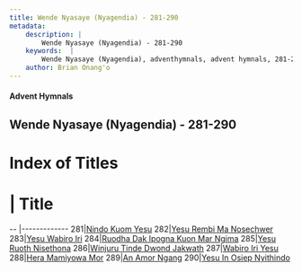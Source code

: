 ```yaml
---
title: Wende Nyasaye (Nyagendia) - 281-290
metadata:
    description: |
        Wende Nyasaye (Nyagendia) - 281-290
    keywords:  |
        Wende Nyasaye (Nyagendia), adventhymnals, advent hymnals, 281-290
    author: Brian Onang'o
---
```


#### Advent Hymnals
## Wende Nyasaye (Nyagendia) - 281-290

# Index of Titles
# | Title                        
-- |-------------
281|[Nindo Kuom Yesu](/wende-nyasaye/201-300/281-290/Nindo-Kuom-Yesu)
282|[Yesu Rembi Ma Nosechwer](/wende-nyasaye/201-300/281-290/Yesu-Rembi-Ma-Nosechwer)
283|[Yesu Wabiro Iri](/wende-nyasaye/201-300/281-290/Yesu-Wabiro-Iri)
284|[Ruodha Dak Ipogna Kuon Mar Ngima](/wende-nyasaye/201-300/281-290/Ruodha-Dak-Ipogna-Kuon-Mar-Ngima)
285|[Yesu Ruoth Nisethona](/wende-nyasaye/201-300/281-290/Yesu-Ruoth-Nisethona)
286|[Winjuru Tinde Dwond Jakwath](/wende-nyasaye/201-300/281-290/Winjuru-Tinde-Dwond-Jakwath)
287|[Wabiro Iri Yesu](/wende-nyasaye/201-300/281-290/Wabiro-Iri-Yesu)
288|[Hera Mamiyowa Mor](/wende-nyasaye/201-300/281-290/Hera-Mamiyowa-Mor)
289|[An Amor Ngang](/wende-nyasaye/201-300/281-290/An-Amor-Ngang)
290|[Yesu In Osiep Nyithindo](/wende-nyasaye/201-300/281-290/Yesu-In-Osiep-Nyithindo)
